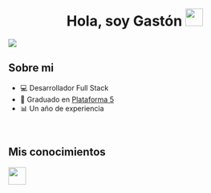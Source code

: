 <div align="center">
<h1 align="center">Hola, soy Gastón <img src="https://media.giphy.com/media/hvRJCLFzcasrR4ia7z/giphy.gif" width="35"></h1>
</div>
<img src="https://res.cloudinary.com/dpbr1u8z5/image/upload/v1708005484/Gast%C3%B3n_Ariel_Rabinovich_wsv2dm.png">

## Sobre mi

- 💻 Desarrollador Full Stack
- 📜 Graduado en [Plataforma 5](https://www.plataforma5.la/)
- 📊 Un año de experiencia
<br>

## Mis conocimientos

<div style="display: grid; grid-template-columns: repeat(auto-fill, minmax(35px, 1fr)); gap: 5px;">
<img src="[https://media.giphy.com/media/hvRJCLFzcasrR4ia7z/giphy.gif](https://svgl.vercel.app/library/html5.svg)https://svgl.vercel.app/library/html5.svg" width="35">
</div>
